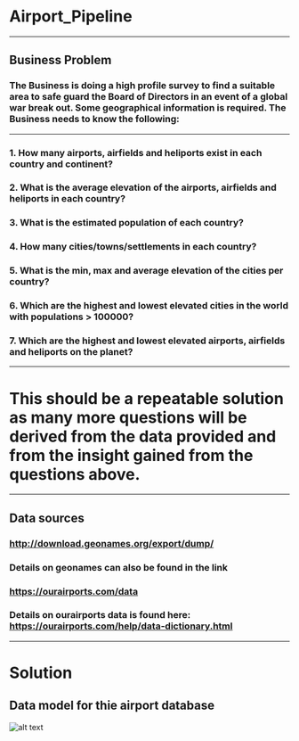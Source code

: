 # Airport_Pipeline
-------
## Business Problem


### The Business is doing a high profile survey to find a suitable area to safe guard the Board of Directors in an event of a global war break out. Some geographical information is required. The Business needs to know the following:
-------

### 1. How many airports, airfields and heliports exist in each country and continent?
### 2. What is the average elevation of the airports, airfields and heliports in each country?
### 3. What is the estimated population of each country?
### 4. How many cities/towns/settlements in each country?
### 5. What is the min, max and average elevation of the cities per country?
### 6. Which are the highest and lowest elevated cities in the world with populations > 100000?
### 7. Which are the highest and lowest elevated airports, airfields and heliports on the planet?

-------
# This should be a repeatable solution as many more questions will be derived from the data provided and from the insight gained from the questions above.

-------
## Data sources
### http://download.geonames.org/export/dump/
### Details on geonames can also be found in the link
### https://ourairports.com/data
### Details on ourairports data is found here: https://ourairports.com/help/data-dictionary.html


-------
# Solution 

## Data model for thie airport database
![alt text](https://github.com/George-Michael-Dagogo/Airport_Pipeline/blob/main/airport_data_model.jpg)